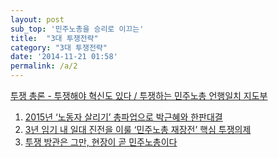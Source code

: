 ```yaml
---
layout: post
sub_top: '민주노총을 승리로 이끄는'
title:  "3대 투쟁전략"
category: "3대 투쟁전략"
date: '2014-11-21 01:58'
permalink: /a/2
---
```


<a href="{{site.url}}/a/2-1/">투쟁 총론 - 투쟁해야 혁신도 있다 / 투쟁하는 민주노총 언행일치 지도부</a>

<ol>
	<li><a href="{{site.url}}/a/2-2/">2015년 ‘노동자 살리기’ 총파업으로 박근혜와 한판대결</a></li>
	<li><a href="{{site.url}}/a/2-3/">3년 임기 내 일대 진전을 이룰 ‘민주노총 재장전’ 핵심 투쟁의제</a></li>
	<li><a href="{{site.url}}/a/2-4/">투쟁 방관은 그만, 현장이 곧 민주노총이다</a></li>
</ol>